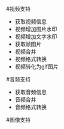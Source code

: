 #视频支持
* 获取视频信息
* 视频增加图片水印
* 视频增加文字水印
* 获取帧图片
* 视频合并
* 视频格式转换
* 视频转化为gif图片

#音频支持
* 获取音频信息
* 音频合并
* 音频格式转换


#图像支持

